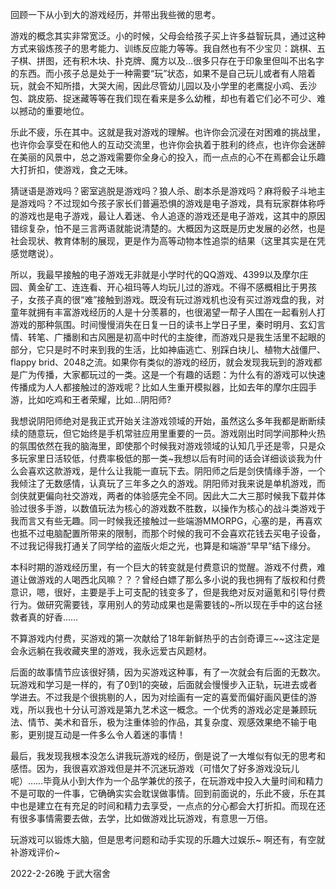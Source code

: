 回顾一下从小到大的游戏经历，并带出我些微的思考。

游戏的概念其实非常宽泛。小的时候，父母会给孩子买上许多益智玩具，通过这种方式来锻炼孩子的思考能力、训练反应能力等等。我自然也有不少宝贝：跳棋、五子棋、拼图，还有积木块、扑克牌、魔方以及…很多只存在于印象里但叫不出名字的东西。而小孩子总是处于一种需要“玩”状态，如果不是自己玩儿或者有人陪着玩，就会不知所措，大哭大闹，因此尽管幼儿园以及小学里的老鹰捉小鸡、丢沙包、跳皮筋、捉迷藏等等在我们现在看来是多么幼稚，却也有着它们必不可少、难以撼动的重要地位。

乐此不疲，乐在其中。这就是我对游戏的理解。也许你会沉浸在对困难的挑战里，也许你会享受在和他人的互动交流里，也许你会执着于胜利的终点，也许你会迷醉在美丽的风景中，总之游戏需要你全身心的投入，而一点点的心不在焉都会让乐趣大打折扣，使游戏，食之无味。

猜谜语是游戏吗？密室逃脱是游戏吗？狼人杀、剧本杀是游戏吗？麻将骰子斗地主是游戏吗？不过现如今孩子家长们普遍恐惧的游戏是电子游戏，具有玩家群体称呼的游戏也是电子游戏，最让人着迷、令人追逐的游戏还是电子游戏，这其中的原因错综复杂，怕不是三言两语就能说清楚的。大概因为这既是历史发展的必然，也是社会现状、教育体制的展现，更是作为高等动物本性追崇的结果（这里其实是在凭感觉瞎说）。

所以，我最早接触的电子游戏无非就是小学时代的QQ游戏、4399以及摩尔庄园、黄金矿工、连连看、开心祖玛等人均玩儿过的游戏。不得不感概相比于男孩子，女孩子真的很“难”接触到游戏。既没有玩过游戏机也没有买过游戏盘的我，对童年就拥有丰富游戏经历的人是十分羡慕的，也很渴望一帮子人围在一起看别人打游戏的那种氛围。时间慢慢消失在日复一日的读书上学日子里，秦时明月、玄幻言情、转笔、广播剧和古风圈是初高中时代的主旋律，而游戏只是我生活里不起眼的部分，它只是时不时来到我的生活，比如神庙逃亡、别踩白块儿、植物大战僵尸、flappy brid、2048之流。如果你有类似的游戏的经历，就会发现我玩到的游戏都是广为传播，大家都玩过的一类。这是一个有趣的话题：为什么有的游戏可以快速传播成为人人都接触过的游戏呢？比如人生重开模拟器，比如去年的摩尔庄园手游，比如吃鸡和王者荣耀，比如…阴阳师?

我想说阴阳师绝对是我正式开始关注游戏领域的开始，虽然这么多年我都是断断续续的随意玩，但它始终是手机常驻应用里重要的一员。游戏刚出时同学间那种火热的氛围依然在我的脑海里，即使那个时候我对游戏领域的认知几乎还是零，只是众多玩家里日活较低，付费率极低的那一类~我想以后有时间的话会详细谈谈我为什么会喜欢这款游戏，是什么让我能一直玩下去。阴阳师之后是剑侠情缘手游，一个我倾注了无数感情，认真玩了三年多之久的游戏。阴阳师对我来说是单机游戏，而剑侠就更偏向社交游戏，两者的体验感完全不同。因此大二大三那时候我下载并体验过很多手游，以数值玩法为核心的游戏数不胜数，以操作为核心的战斗类游戏于我而言又有些无趣。同一时候我还接触过一些端游MMORPG，心塞的是，再喜欢也抵不过电脑配置所带来的限制，而那个时候的我可不会喜欢花钱去买电子设备，不过我记得我打通关了同学给的盗版火炬之光，也算是和端游“早早”结下缘分。

本科时期的游戏经历里，有一个巨大的转变就是付费意识的觉醒。游戏不付费，难道让做游戏的人喝西北风嘛？？？曾经白嫖了那么多小说的我也拥有了版权和付费意识，嗯，很好，主要是手上可支配的钱变多了，但是我绝对反对逼氪和引导付费行为。做研究需要钱，享用别人的劳动成果也是需要钱的~所以现在手中的这台拯救者真的好香……

不算游戏内付费，买游戏的第一次献给了18年新鲜热乎的古剑奇谭三~~这注定是会永远躺在我收藏夹里的游戏，我永远爱古风题材。

后面的故事情节应该很好猜，因为买游戏这种事，有了一次就会有后面的无数次。玩游戏和学习是一样的，有了0到1的突破，后面就会慢慢步入正轨，玩进去或者学进去。不过我是个很挑剔的人，因为对绘画有一定的喜爱而偏好画风更佳的游戏，所以我也十分认可游戏是第九艺术这一概念。一个优秀的游戏必定是兼顾玩法、情节、美术和音乐，极为注重体验的作品，其复杂度、观感效果绝不输于电影，更别提互动是一件多么令人着迷的事情！

最后，我发现我根本没怎么讲我玩游戏的经历，倒是说了一大堆似有似无的思考和感悟。因为，我很喜欢游戏但是并不沉迷玩游戏（可惜欠了好多游戏没玩儿呢）……毕竟从小到大作为一个品学兼优的孩子，在玩游戏中投入大量时间和精力不是可取的一件事，它确确实实会耽误做事情。回到前面说的，乐此不疲，乐在其中也是建立在有充足的时间和精力去享受，一点点的分心都会大打折扣。而现在还有很多事情需要去做，去学，比如做游戏比玩游戏，有意思一万倍。

玩游戏可以锻炼大脑，但是思考问题和动手实现的乐趣大过娱乐~
啊还有，有空就补游戏评价~

2022-2-26晚 于武大宿舍
